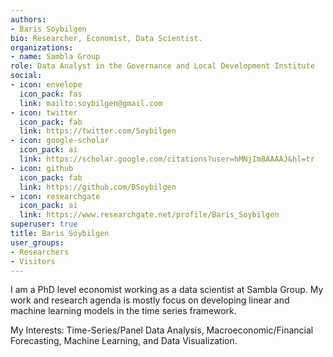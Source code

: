 ```yaml
---
authors:
- Baris Soybilgen
bio: Researcher, Economist, Data Scientist.
organizations:
- name: Sambla Group
role: Data Analyst in the Governance and Local Development Institute
social:
- icon: envelope
  icon_pack: fas
  link: mailto:soybilgen@gmail.com
- icon: twitter
  icon_pack: fab
  link: https://twitter.com/Soybilgen
- icon: google-scholar
  icon_pack: ai
  link: https://scholar.google.com/citations?user=hMNjIm8AAAAJ&hl=tr
- icon: github
  icon_pack: fab
  link: https://github.com/BSoybilgen
- icon: researchgate
  icon_pack: ai
  link: https://www.researchgate.net/profile/Baris_Soybilgen
superuser: true
title: Baris Soybilgen
user_groups:
- Researchers
- Visitors
---
```


I am a PhD level economist working as a data scientist at Sambla Group. My work and research agenda is mostly focus on developing linear and machine learning models in the time series framework.

My Interests: Time-Series/Panel Data Analysis, Macroeconomic/Financial Forecasting, Machine Learning, and Data Visualization.
